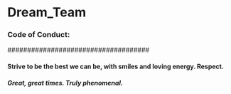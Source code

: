# Dream_Team
### Code of Conduct: 
####################################

#### Strive to be the best we can be, with smiles and loving energy. Respect. 

##### Great, great times. Truly phenomenal.
